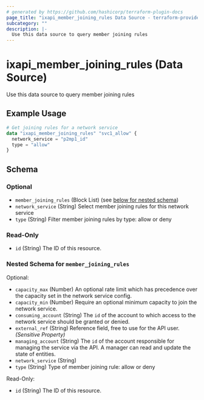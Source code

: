 ```yaml
---
# generated by https://github.com/hashicorp/terraform-plugin-docs
page_title: "ixapi_member_joining_rules Data Source - terraform-provider-ixapi"
subcategory: ""
description: |-
  Use this data source to query member joining rules
---
```


# ixapi_member_joining_rules (Data Source)

Use this data source to query member joining rules

## Example Usage

```terraform
# Get joining rules for a network service
data "ixapi_member_joining_rules" "svc1_allow" {
  network_service = "p2mp1_id"
  type = "allow"
}
```

<!-- schema generated by tfplugindocs -->
## Schema

### Optional

- `member_joining_rules` (Block List) (see [below for nested schema](#nestedblock--member_joining_rules))
- `network_service` (String) Select member joining rules for this network service
- `type` (String) Filter member joining rules by type: allow or deny

### Read-Only

- `id` (String) The ID of this resource.

<a id="nestedblock--member_joining_rules"></a>
### Nested Schema for `member_joining_rules`

Optional:

- `capacity_max` (Number) An optional rate limit which has precedence over the capacity set in the network service config.
- `capacity_min` (Number) Require an optional minimum capacity to join the network service.
- `consuming_account` (String) The `id` of the account to which access to the network service should be granted or denied.
- `external_ref` (String) Reference field, free to use for the API user. *(Sensitive Property)*
- `managing_account` (String) The `id` of the account responsible for managing the service via the API. A manager can read and update the state of entities.
- `network_service` (String)
- `type` (String) Type of member joining rule: allow or deny

Read-Only:

- `id` (String) The ID of this resource.


